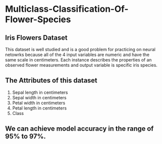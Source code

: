 # Multiclass-Classification-Of-Flower-Species

## Iris Flowers Dataset
This dataset is well studied and is a good problem for practicing on neural netowrks because all of the 4 input variables are numeric and have the same scale in centimeters.
Each instance describes the properties of an observed flower measurements and output variable is specific iris species.

## The Attributes of this dataset
1. Sepal length in centimeters
2. Sepal width in centimeters
3. Petal width in centimeters
4. Petal length in centimeters
5. Class

## We can achieve model accuracy in the range of 95% to 97%.
